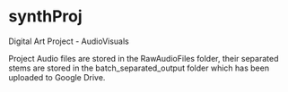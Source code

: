 # synthProj
 Digital Art Project - AudioVisuals


Project Audio files are stored in the RawAudioFiles folder, their separated stems are stored in the batch_separated_output folder which has been uploaded to Google Drive.